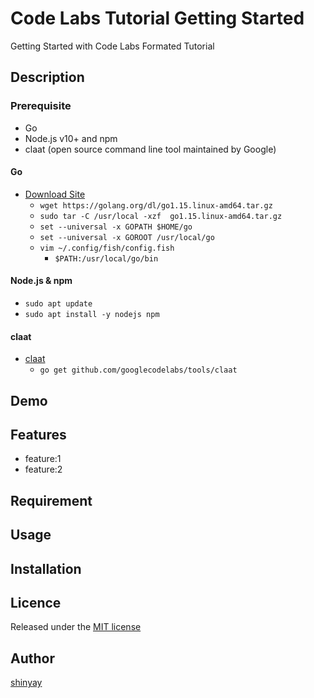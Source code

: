 # Code Labs Tutorial Getting Started

Getting Started with Code Labs Formated Tutorial

## Description
### Prerequisite
- Go
- Node.js v10+ and npm
- claat (open source command line tool maintained by Google)

#### Go
- [Download Site](https://golang.org/dl/)
  - `wget https://golang.org/dl/go1.15.linux-amd64.tar.gz`
  - `sudo tar -C /usr/local -xzf  go1.15.linux-amd64.tar.gz`
  - `set --universal -x GOPATH $HOME/go`
  - `set --universal -x GOROOT /usr/local/go`
  - `vim ~/.config/fish/config.fish`
    - `$PATH:/usr/local/go/bin`

#### Node.js & npm
- `sudo apt update`
- `sudo apt install -y nodejs npm`

#### claat
- [claat](https://github.com/googlecodelabs/tools/tree/master/claat#install)
  - `go get github.com/googlecodelabs/tools/claat`

## Demo

## Features

- feature:1
- feature:2

## Requirement

## Usage

## Installation

## Licence

Released under the [MIT license](https://gist.githubusercontent.com/shinyay/56e54ee4c0e22db8211e05e70a63247e/raw/34c6fdd50d54aa8e23560c296424aeb61599aa71/LICENSE)

## Author

[shinyay](https://github.com/shinyay)
